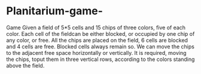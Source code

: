 # Planitarium-game-
Game
Given a field of 5*5 cells and 15 chips of three colors, five of each color. Each cell of the fieldcan be either blocked, or occupied by one chip of any color, or free.
All the chips are placed on the field, 6 cells are blocked and 4 cells are free.
Blocked cells always remain so. We can move the chips to the adjacent free space horizontally or vertically. It is required, moving the chips, toput them in three vertical rows,
according to the colors standing above the field.
